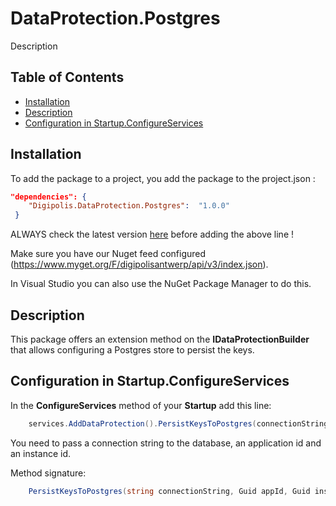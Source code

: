# DataProtection.Postgres

Description

## Table of Contents

<!-- START doctoc generated TOC please keep comment here to allow auto update -->
<!-- DON'T EDIT THIS SECTION, INSTEAD RE-RUN doctoc TO UPDATE -->

- [Installation](#installation)
- [Description](#description)
- [Configuration in Startup.ConfigureServices](#configuration-in-startupconfigureservices)

<!-- END doctoc generated TOC please keep comment here to allow auto update -->

## Installation

To add the package to a project, you add the package to the project.json :

``` json 
"dependencies": {
    "Digipolis.DataProtection.Postgres":  "1.0.0"
 }
``` 

ALWAYS check the latest version [here](https://github.com/digipolisantwerp/web_aspnetcore/blob/master/src/Digipolis.Web/project.json) before adding the above line !

Make sure you have our Nuget feed configured (https://www.myget.org/F/digipolisantwerp/api/v3/index.json).

In Visual Studio you can also use the NuGet Package Manager to do this.    

## Description

This package offers an extension method on the **IDataProtectionBuilder** that allows configuring a Postgres store to persist the keys.

## Configuration in Startup.ConfigureServices

In the **ConfigureServices** method of your **Startup** add this line:

``` csharp
    services.AddDataProtection().PersistKeysToPostgres(connectionString, appId, instanceId);
```

You need to pass a connection string to the database, an application id and an instance id.

Method signature:

``` csharp
    PersistKeysToPostgres(string connectionString, Guid appId, Guid instanceId)
```

